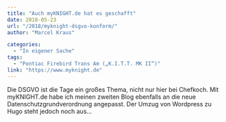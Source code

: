 ```yaml
---
title: "Auch myKNIGHT.de hat es geschafft"
date: 2018-05-23
url: "/2018/myknight-dsgvo-konform/"
author: "Marcel Kraus"

categories:
  - "In eigener Sache"
tags:
  - "Pontiac Firebird Trans Am („K.I.T.T. MK II“)"
link: "https://www.myknight.de"
---
```


Die DSGVO ist die Tage ein großes Thema, nicht nur hier bei Chefkoch. Mit myKNIGHT.de habe ich meinen zweiten Blog ebenfalls an die neue Datenschutzgrundverordnung angepasst. Der Umzug von Wordpress zu Hugo steht jedoch noch aus…
